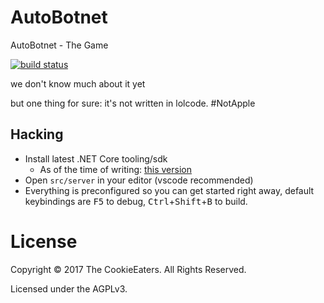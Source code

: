 
# AutoBotnet

AutoBotnet - The Game

[![build status](https://gitlab.com/CookieEaters/speercs/badges/master/build.svg)](https://gitlab.com/CookieEaters/speercs/commits/master)

we don't know much about it yet

but one thing for sure: it's not written in lolcode. #NotApple

## Hacking

- Install latest .NET Core tooling/sdk
  - As of the time of writing: [this version](https://github.com/dotnet/core/blob/master/release-notes/download-archives/1.1.1-download.md)
- Open `src/server` in your editor (vscode recommended)
- Everything is preconfigured so you can get started right away, default keybindings are <kbd>F5</kbd> to debug, <kbd>Ctrl</kbd>+<kbd>Shift</kbd>+<kbd>B</kbd> to build.

# License

Copyright © 2017 The CookieEaters. All Rights Reserved.

Licensed under the AGPLv3.
